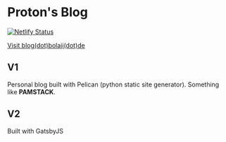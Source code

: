 # Proton's Blog

[![Netlify Status](https://api.netlify.com/api/v1/badges/935c65a8-632a-4978-97d6-eb2ca25fd42f/deploy-status)](https://app.netlify.com/sites/vigilant-lamport-32fcd5/deploys)

[Visit blog(dot)bolaji(dot)de](http://blog.bolaji.de)

## V1

Personal blog built with Pelican (python static site generator).
Something like **PAMSTACK**.

## V2

Built with GatsbyJS
